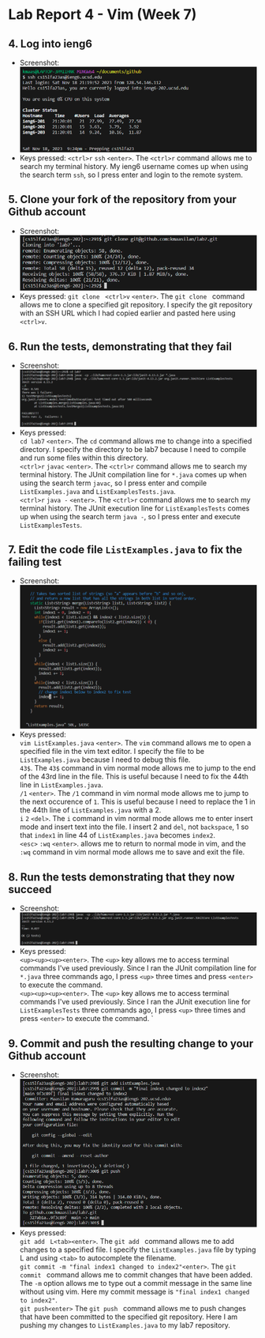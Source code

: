 # Lab Report 4 - Vim (Week 7)
## 4. Log into ieng6
* Screenshot: \
  ![Image](lab7_4.PNG)
* Keys pressed: `<ctrl>r` `ssh` `<enter>`. The `<ctrl>r` command allows me to search my terminal history. My ieng6 username comes up when using the search term `ssh`, so I press enter and login to the remote system.
## 5. Clone your fork of the repository from your Github account
* Screenshot: \
  ![Image](lab7_5.PNG)
* Keys pressed: `git clone ` `<ctrl>v` `<enter>`. The `git clone ` command allows me to clone a specified git repository. I specify the git repository with an SSH URL which I had copied earlier and pasted here using `<ctrl>v`. 
## 6. Run the tests, demonstrating that they fail
* Screenshot: \
  ![Image](lab7_6.PNG)
* Keys pressed: \
  `cd lab7` `<enter>`. The `cd` command allows me to change into a specified directory. I specify the directory to be lab7 because I need to compile and run some files within this directory.\
  `<ctrl>r` `javac` `<enter>`. The `<ctrl>r` command allows me to search my terminal history. The JUnit compilation line for `*.java` comes up when using the search term `javac`, so I press enter and compile `ListExamples.java` and `ListExamplesTests.java`.\
  `<ctrl>r` `java -` `<enter>`. The `<ctrl>r` command allows me to search my terminal history. The JUnit execution line for `ListExamplesTests` comes up when using the search term `java -`, so I press enter and execute `ListExamplesTests`.
## 7. Edit the code file `ListExamples.java` to fix the failing test
* Screenshot: \
  ![Image](lab7_7.PNG)
* Keys pressed: \
  `vim ListExamples.java` `<enter>`. The `vim` command allows me to open a specified file in the vim text editor. I specify the file to be `ListExamples.java` because I need to debug this file.\
  `43$`. The `43$` command in vim normal mode allows me to jump to the end of the 43rd line in the file. This is useful because I need to fix the 44th line in `ListExamples.java`.\
  `/1` `<enter>`. The `/1` command in vim normal mode allows me to jump to the next occurence of `1`. This is useful because I need to replace the 1 in the 44th line of `ListExamples.java` with a 2.\
  `i` `2` `<del>`. The `i` command in vim normal mode allows me to enter insert mode and insert text into the file. I insert 2 and `del`, not `backspace`, 1 so that `index1` in line 44 of `ListExamples.java` becomes `index2`.\
  `<esc>` `:wq` `<enter>`. <esc> allows me to return to normal mode in vim, and the `:wq` command in vim normal mode allows me to save and exit the file.
## 8. Run the tests demonstrating that they now succeed
* Screenshot: \
  ![Image](lab7_8.PNG)
* Keys pressed: \
  `<up><up><up><enter>`. The `<up>` key allows me to access terminal commands I've used previously. Since I ran the JUnit compilation line for `*.java` three commands ago, I press `<up>` three times and press `<enter>` to execute the command.\
  `<up><up><up><enter>`. The `<up>` key allows me to access terminal commands I've used previously. Since I ran the JUnit execution line for `ListExamplesTests` three commands ago, I press `<up>` three times and press `<enter>` to execute the command. `
## 9. Commit and push the resulting change to your Github account
* Screenshot: \
  ![Image](lab7_9.PNG)
* Keys pressed: \
  `git add ` `L<tab><enter>`. The `git add ` command allows me to add changes to a specified file. I specify the `ListExamples.java` file by typing L and using `<tab>` to autocomplete the filename.\
  `git commit -m "final index1 changed to index2"<enter>`. The `git commit ` command allows me to commit changes that have been added. The `-m` option allows me to type out a commit message in the same line without using vim. Here my commit message is `"final index1 changed to index2"`.\
  `git push<enter>` The `git push ` command allows me to push changes that have been committed to the specified git repository. Here I am pushing my changes to `ListExamples.java` to my lab7 repository.
